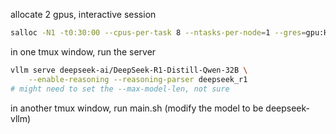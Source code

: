 
allocate 2 gpus, interactive session
```bash
salloc -N1 -t0:30:00 --cpus-per-task 8 --ntasks-per-node=1 --gres=gpu:H100:2 --mem-per-gpu=80G
```

in one tmux window, run the server
```bash
vllm serve deepseek-ai/DeepSeek-R1-Distill-Qwen-32B \
    --enable-reasoning --reasoning-parser deepseek_r1
# might need to set the --max-model-len, not sure
```

in another tmux window, run main.sh (modify the model to be deepseek-vllm)